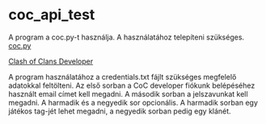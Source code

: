 # coc_api_test

A program a coc.py-t használja. A használatához telepíteni szükséges. 
[coc.py](https://pypi.org/project/coc.py/)

[Clash of Clans Developer](https://developer.clashofclans.com/)

A program használatához a credentials.txt fájlt szükséges megfelelő adatokkal feltölteni.
Az első sorban a CoC developer fiókunk belépéséhez használt email címet kell megadni.
A második sorban a jelszavunkat kell megadni.
A harmadik és a negyedik sor opcionális. A harmadik sorban egy játékos tag-jét lehet megadni, a negyedik sorban pedig egy klánét. 